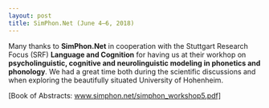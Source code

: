 ```yaml
---
layout: post
title: SimPhon.Net (June 4–6, 2018)
---
```


Many thanks to <strong>SimPhon.Net</strong> in cooperation with the Stuttgart Research Focus (SRF) <strong>Language and Cognition</strong> 
for having us at their workhop on <strong>psycholinguistic, cognitive and neurolinguistic modeling in phonetics and phonology</strong>.
We had a great time both during the scientific discussions and when exploring the beautifully situated University of Hohenheim.

[Book of Abstracts: www.simphon.net/simphon_workshop5.pdf]
